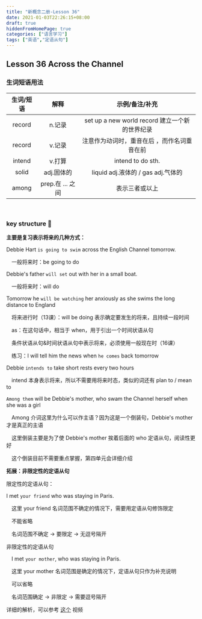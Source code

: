 ```yaml
---
title: "新概念二册-Lesson 36"
date: 2021-01-03T22:26:15+08:00
draft: true
hiddenFromHomePage: true
categories: ["语言学习"]
tags: ["英语","定语从句"]
---
```


## Lesson 36	Across the Channel

### 生词短语用法

| 生词/短语 |       解释       |                 示例/备注/补充                 |
| :-------: | :--------------: | :--------------------------------------------: |
|  record   |      n.记录      | set up a new world record 建立一个新的世界纪录 |
|  record   |      v.记录      |  注意作为动词时，重音在后 ，而作名词重音在前   |
|  intend   |      v.打算      |               intend to do sth.                |
|   solid   |    adj.固体的    |      liquid adj.液体的  / gas adj.气体的       |
|   among   | prep.在 ... 之间 |                 表示三者或以上                 |

&nbsp;

### key structure :key:

**主要是复习表示将来的几种方式：**

Debbie Hart `is going to swim` across the English Channel tomorrow.

&emsp;一般将来时：be going to do

Debbie's father `will set` out with her in a small boat.

&emsp;一般将来时：will do

Tomorrow he `will be watching` her anxiously as she swims the long distance to England

&emsp;将来进行时（13课）：will be doing 表示确定要发生的将来，且持续一段时间

&emsp;as：在这句话中，相当于 when，用于引出一个时间状语从句

&emsp;条件状语从句&时间状语从句中表示将来，必须使用一般现在时（16课）

&emsp;练习：I will tell him the news when `he comes` back tomorrow

Debbie `intends to` take short rests every two hours

&emsp;intend 本身表示将来，所以不需要用将来时态，类似的词还有 plan to / mean to

`Among them` will be Debbie's mother, who swam the Channel herself when she was a girl

&emsp;Among 介词这里为什么可以作主语？因为这是一个倒装句，Debbie's mother 才是真正的主语

&emsp;这里倒装主要是为了使 Debbie's mother 挨着后面的 who 定语从句，阅读性更好

&emsp;这个倒装目前不需要重点掌握，第四单元会详细介绍

**拓展：非限定性的定语从句**

限定性的定语从句：

I met `your friend` who was staying in Paris.

&emsp;这里 your friend 名词范围不确定的情况下，需要用定语从句修饰限定

&emsp;不能省略

&emsp;名词范围不确定 -> 要限定 -> 无逗号隔开

非限定性的定语从句

&emsp;I met `your mother`, who was staying in Paris.

&emsp;这里 your mother 名词范围是确定的情况下，定语从句只作为补充说明

&emsp;可以省略

&emsp;名词范围确定 -> 非限定 -> 需要逗号隔开

详细的解析，可以参考 [这个](https://www.youtube.com/watch?v=1Fv9KeJp6i0) 视频